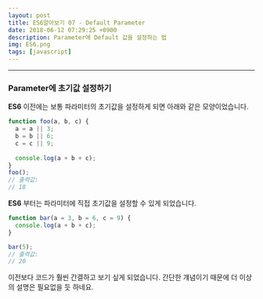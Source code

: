 ```yaml
---
layout: post
title: ES6알아보기 07 - Default Parameter
date: 2018-06-12 07:29:25 +0900
description: Parameter에 Default 값을 설정하는 법
img: ES6.png
tags: [javascript]
---
```

------------------------------------------------
### Parameter에 초기값 설정하기

**ES6** 이전에는 보통 파라미터의 초기값을 설정하게 되면 아래와 같은 모양이었습니다.
```javascript
function foo(a, b, c) {
  a = a || 3;
  b = b || 6;
  c = c || 9;
  
  console.log(a + b + c);
}
foo();
// 출력값:
// 18
```

**ES6** 부터는 파라미터에 직접 초기값을 설정할 수 있게 되었습니다. 
```javascript
function bar(a = 3, b = 6, c = 9) {
  console.log(a + b + c);
}

bar(5);
// 출력값:
// 20
```

이전보다 코드가 훨씬 간결하고 보기 싶게 되었습니다.
간단한 걔념이기 때문에 더 이상의 설명은 필요없을 듯 하네요.